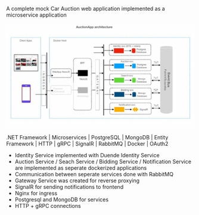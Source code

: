 A complete mock Car Auction web application implemented as a microservice application

![Architecture](https://github.com/EmircanDuman/Car-Auction-Microservice-Project/blob/main/architecture.JPG?raw=true)

.NET Framework | Microservices | PostgreSQL | MongoDB | Entity Framework | HTTP | gRPC | SignalR | RabbitMQ | Docker | OAuth2

- Identity Service implemented with Duende Identity Service
- Auction Service / Seach Service / Bidding Service / Notification Service are implemented as seperate dockerized applications
- Communication between seperate services done with RabbitMQ
- Gateway Service was created for reverse proxying
- SignalR for sending notifications to frontend
- Nginx for ingress
- Postgresql and MongoDB for services
- HTTP + gRPC connections
